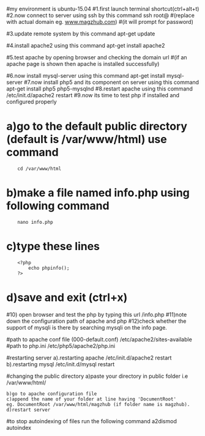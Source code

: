 #my environment is ubuntu-15.04
#1.first launch terminal shortcut(ctrl+alt+t)
#2.now connect to server using ssh by this command
	ssh root@<domain-name> 
#(replace <domain-name> with actual domain eg. www.magzhub.com)
#(it will prompt for password)

#3.update remote system by this command
	apt-get update

#4.install apache2 using this command
	apt-get install apache2

#5.test apache by opening browser and checking the domain url
#(if an apache page is shown then apache is installed successfully)

#6.now install mysql-server using this command
	apt-get install mysql-server
#7.now install php5 and its component on server using this command
	apt-get install php5  php5-mysqlnd
#8.restart apache using this command 
	/etc/init.d/apache2 restart
#9.now its time to test php if installed and configured properly 
	
#	a)go to the default public directory (default is /var/www/html) use command
		cd /var/www/html
#	b)make a file named info.php using following command
		nano info.php
#	c)type these lines 
		<?php
			echo phpinfo();
		?>
#	d)save and exit (ctrl+x)
#10) open browser and test the php by typing this url <domain-name>/info.php
#11)note down the configuration path of apache and php
#12)check whether the support of mysqli is there by searching mysqli on the info page.


	

#path to apache conf file (000-default.conf)
	/etc/apache2/sites-available 
#path to php.ini
	/etc/php5/apache2/php.ini

#restarting server
	a).restarting apache
		/etc/init.d/apache2 restart
	b).restarting mysql
		/etc/init.d/mysql restart

#changing the public directory
	a)paste your directory in public folder i.e /var/www/html/

	b)go to apache configuration file
	c)append the name of your folder at line having 'DocumentRoot'
	eg. DocumentRoot /var/www/html/magzhub (if folder name is magzhub).
	d)restart server

#to stop autoindexing of files run the following command 
	a2dismod autoindex